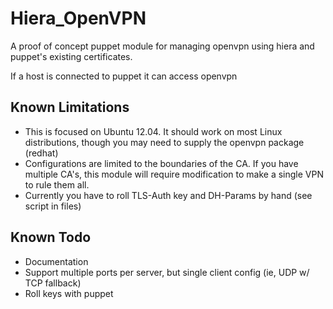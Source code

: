 # Hiera_OpenVPN

A proof of concept puppet module for managing openvpn using hiera and puppet's existing certificates.

If a host is connected to puppet it can access openvpn

## Known Limitations

* This is focused on Ubuntu 12.04.  It should work on most Linux distributions, though you may need to supply the openvpn package (redhat)
* Configurations are limited to the boundaries of the CA. If you have multiple CA's, this module will require modification to make a single VPN to rule them all.
* Currently you have to roll TLS-Auth key and DH-Params by hand (see script in files)

## Known Todo

* Documentation
* Support multiple ports per server, but single client config (ie, UDP w/ TCP fallback)
* Roll keys with puppet
